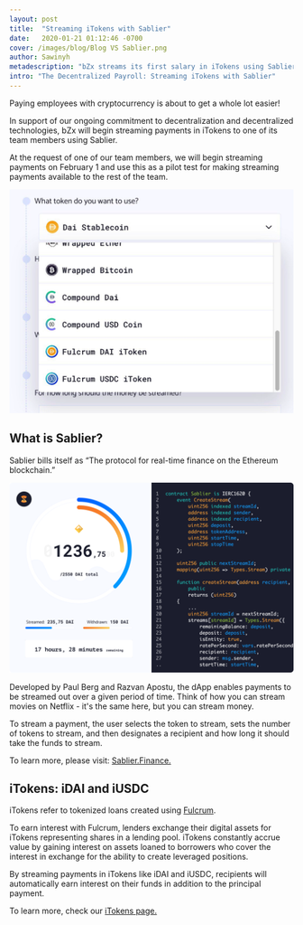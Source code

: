 ```yaml
---
layout: post
title:  "Streaming iTokens with Sablier"
date:   2020-01-21 01:12:46 -0700
cover: /images/blog/Blog VS Sablier.png
author: Sawinyh
metadescription: "bZx streams its first salary in iTokens using Sablier"
intro: "The Decentralized Payroll: Streaming iTokens with Sablier"
---
```

Paying employees with cryptocurrency is about to get a whole lot easier!

In support of our ongoing commitment to decentralization and decentralized technologies, bZx will begin streaming payments in iTokens to one of its team members using Sablier.

At the request of one of our team members, we will begin streaming payments on February 1 and use this as a pilot test for making streaming payments available to the rest of the team.

![](/images/blog/sablier1.png)

## What is Sablier?

Sablier bills itself as “The protocol for real-time finance on the Ethereum blockchain.”

![](/images/blog/stream-screen-capture.b287ed09.png)

Developed by Paul Berg and Razvan Apostu, the dApp enables payments to be streamed out over a given period of time. Think of how you can stream movies on Netflix - it's the same here, but you can stream money.

To stream a payment, the user selects the token to stream, sets the number of tokens to stream, and then designates a recipient and how long it should take the funds to stream.

To learn more, please visit: [Sablier.Finance.](https://www.sablier.finance/)

## iTokens: iDAI and iUSDC

iTokens refer to tokenized loans created using [Fulcrum](https://fulcrum.trade/).

To earn interest with Fulcrum, lenders exchange their digital assets for iTokens representing shares in a lending pool. iTokens constantly accrue value by gaining interest on assets loaned to borrowers who cover the interest in exchange for the ability to create leveraged positions.

By streaming payments in iTokens like iDAI and iUSDC, recipients will automatically earn interest on their funds in addition to the principal payment.

To learn more, check our [iTokens page.](https://bzx.network/itokens)
